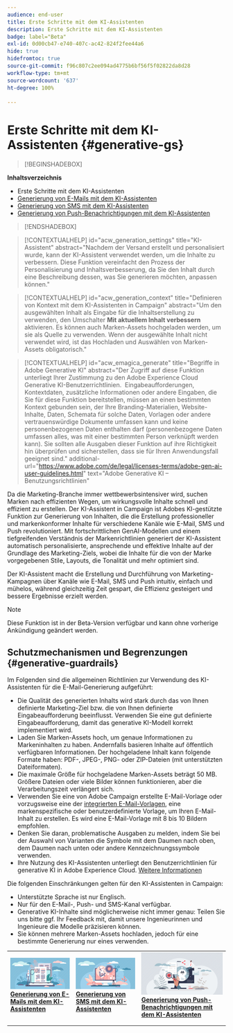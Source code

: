 ```yaml
---
audience: end-user
title: Erste Schritte mit dem KI-Assistenten
description: Erste Schritte mit dem KI-Assistenten
badge: label="Beta"
exl-id: 0d00cb47-e740-407c-ac42-824f2fee44a6
hide: true
hidefromtoc: true
source-git-commit: f96c807c2ee094ad4775b6bf56f5f02822da8d28
workflow-type: tm+mt
source-wordcount: '637'
ht-degree: 100%

---
```


# Erste Schritte mit dem KI-Assistenten {#generative-gs}

>[!BEGINSHADEBOX]

**Inhaltsverzeichnis**

* Erste Schritte mit dem KI-Assistenten
* [Generierung von E-Mails mit dem KI-Assistenten](generative-content.md)
* [Generierung von SMS mit dem KI-Assistenten](generative-sms.md)
* [Generierung von Push-Benachrichtigungen mit dem KI-Assistenten](generative-push.md)

>[!ENDSHADEBOX]

>[!CONTEXTUALHELP]
>id="acw_generation_settings"
>title="KI-Assistent"
>abstract="Nachdem der Versand erstellt und personalisiert wurde, kann der KI-Assistent verwendet werden, um die Inhalte zu verbessern. Diese Funktion vereinfacht den Prozess der Personalisierung und Inhaltsverbesserung, da Sie den Inhalt durch eine Beschreibung dessen, was Sie generieren möchten, anpassen können."


>[!CONTEXTUALHELP]
>id="acw_generation_context"
>title="Definieren von Kontext mit dem KI-Assistenten in Campaign"
>abstract="Um den ausgewählten Inhalt als Eingabe für die Inhaltserstellung zu verwenden, den Umschalter **Mit aktuellem Inhalt verbessern** aktivieren. Es können auch Marken-Assets hochgeladen werden, um sie als Quelle zu verwenden. Wenn der ausgewählte Inhalt nicht verwendet wird, ist das Hochladen und Auswählen von Marken-Assets obligatorisch."


>[!CONTEXTUALHELP]
>id="acw_emagica_generate"
>title="Begriffe in Adobe Generative KI"
>abstract="Der Zugriff auf diese Funktion unterliegt Ihrer Zustimmung zu den Adobe Experience Cloud Generative KI-Benutzerrichtlinien.  Eingabeaufforderungen, Kontextdaten, zusätzliche Informationen oder andere Eingaben, die Sie für diese Funktion bereitstellen, müssen an einen bestimmten Kontext gebunden sein, der Ihre Branding-Materialien, Website-Inhalte, Daten, Schemata für solche Daten, Vorlagen oder andere vertrauenswürdige Dokumente umfassen kann und keine personenbezogenen Daten enthalten darf (personenbezogene Daten umfassen alles, was mit einer bestimmten Person verknüpft werden kann). Sie sollten alle Ausgaben dieser Funktion auf ihre Richtigkeit hin überprüfen und sicherstellen, dass sie für Ihren Anwendungsfall geeignet sind."
>additional-url="https://www.adobe.com/de/legal/licenses-terms/adobe-gen-ai-user-guidelines.html" text="Adobe Generative KI – Benutzungsrichtlinien"

Da die Marketing-Branche immer wettbewerbsintensiver wird, suchen Marken nach effizienten Wegen, um wirkungsvolle Inhalte schnell und effizient zu erstellen. Der KI-Assistent in Campaign ist Adobes KI-gestützte Funktion zur Generierung von Inhalten, die die Erstellung professioneller und markenkonformer Inhalte für verschiedene Kanäle wie E-Mail, SMS und Push revolutioniert. Mit fortschrittlichen GenAI-Modellen und einem tiefgreifenden Verständnis der Markenrichtlinien generiert der KI-Assistent automatisch personalisierte, ansprechende und effektive Inhalte auf der Grundlage des Marketing-Ziels, wobei die Inhalte für die von der Marke vorgegebenen Stile, Layouts, die Tonalität und mehr optimiert sind.

Der KI-Assistent macht die Erstellung und Durchführung von Marketing-Kampagnen über Kanäle wie E-Mail, SMS und Push intuitiv, einfach und mühelos, während gleichzeitig Zeit gespart, die Effizienz gesteigert und bessere Ergebnisse erzielt werden.

>[!NOTE]
>
>Diese Funktion ist in der Beta-Version verfügbar und kann ohne vorherige Ankündigung geändert werden.

## Schutzmechanismen und Begrenzungen {#generative-guardrails}

Im Folgenden sind die allgemeinen Richtlinien zur Verwendung des KI-Assistenten für die E-Mail-Generierung aufgeführt:

* Die Qualität des generierten Inhalts wird stark durch das von Ihnen definierte Marketing-Ziel bzw. die von Ihnen definierte Eingabeaufforderung beeinflusst. Verwenden Sie eine gut definierte Eingabeaufforderung, damit das generative KI-Modell korrekt implementiert wird. 
* Laden Sie Marken-Assets hoch, um genaue Informationen zu Markeninhalten zu haben. Andernfalls basieren Inhalte auf öffentlich verfügbaren Informationen. Der hochgeladene Inhalt kann folgende Formate haben: PDF-, JPEG-, PNG- oder ZIP-Dateien (mit unterstützten Dateiformaten).
* Die maximale Größe für hochgeladene Marken-Assets beträgt 50 MB. Größere Dateien oder viele Bilder können funktionieren, aber die Verarbeitungszeit verlängert sich.
* Verwenden Sie eine von Adobe Campaign erstellte E-Mail-Vorlage oder vorzugsweise eine der [integrierten E-Mail-Vorlagen](../email/create-email-templates.md), eine markenspezifische oder benutzerdefinierte Vorlage, um Ihren E-Mail-Inhalt zu erstellen. Es wird eine E-Mail-Vorlage mit 8 bis 10 Bildern empfohlen.
* Denken Sie daran, problematische Ausgaben zu melden, indem Sie bei der Auswahl von Varianten die Symbole mit dem Daumen nach oben, dem Daumen nach unten oder andere Kennzeichnungssymbole verwenden.
* Ihre Nutzung des KI-Assistenten unterliegt den Benutzerrichtlinien für generative KI in Adobe Experience Cloud. [Weitere Informationen](https://www.adobe.com/de/legal/licenses-terms/adobe-gen-ai-user-guidelines.html)

Die folgenden Einschränkungen gelten für den KI-Assistenten in Campaign:

* Unterstützte Sprache ist nur Englisch.
* Nur für den E-Mail-, Push- und SMS-Kanal verfügbar.
* Generative KI-Inhalte sind möglicherweise nicht immer genau: Teilen Sie uns bitte ggf. Ihr Feedback mit, damit unsere Ingenieurinnen und Ingenieure die Modelle präzisieren können.
* Sie können mehrere Marken-Assets hochladen, jedoch für eine bestimmte Generierung nur eines verwenden.

<table style="table-layout:fixed"><tr style="border: 0;">
<td>
<a href="generative-content.md">
<img alt="Generierung von E-Mails" src="assets/do-not-localize/text-genai.jpeg">
</a>
<div>
<a href="generative-content.md"><strong>Generierung von E-Mails mit dem KI-Assistenten</strong></a>
</div>
<p>
</td>
<td>
<a href="generative-sms.md">
<img alt="Generierung von SMS" src="assets/do-not-localize/image-genai.jpeg">
</a>
<div><a href="generative-sms.md"><strong>Generierung von SMS mit dem KI-Assistenten</strong>
</div>
<p>
</td>
<td>
<a href="generative-push.md">
<img alt="Generierung von Push-Benachrichtungen" src="assets/do-not-localize/email-genai.jpeg">
</a>
<div>
<a href="generative-push.md"><strong>Generierung von Push-Benachrichtigungen mit dem KI-Assistenten</strong></a>
</div>
<p></td>
</tr></table>
